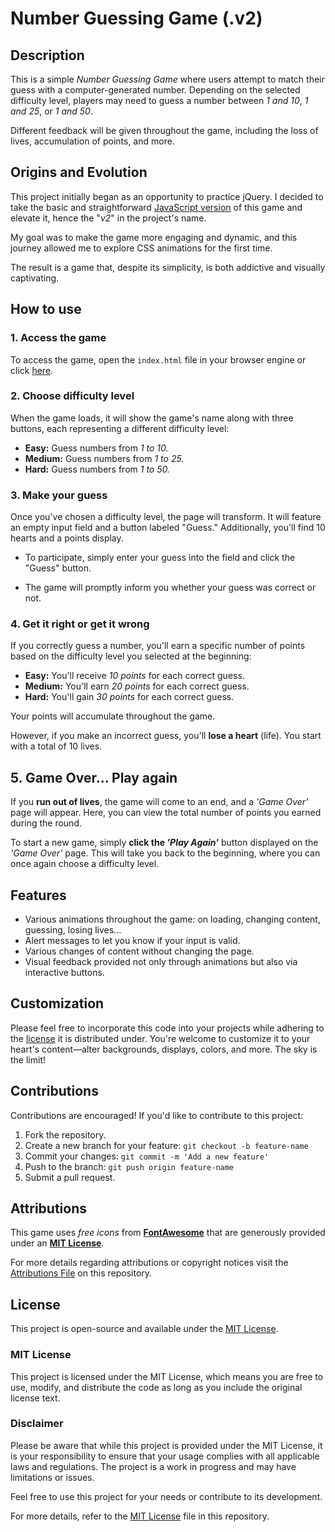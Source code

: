 # Number Guessing Game (.v2)
## Description
This is a simple *Number Guessing Game* where users attempt to match their guess with a computer-generated number. Depending on the selected difficulty level, players may need to guess a number between *1 and 10*, *1 and 25*, or *1 and 50*.

Different feedback will be given throughout the game, including the loss of lives, accumulation of points, and more.

## Origins and Evolution
This project initially began as an opportunity to practice jQuery. I decided to take the basic and straightforward [JavaScript version](https://github.com/SaraFreitas02/NumGuessGame.js-practice) of this game and elevate it, hence the "*v2*" in the project's name.

My goal was to make the game more engaging and dynamic, and this journey allowed me to explore CSS animations for the first time.

The result is a game that, despite its simplicity, is both addictive and visually captivating.

## How to use
### 1. Access the game
To access the game, open the `index.html` file in your browser engine or click [here](https://sarafreitas02.github.io/Number-Guessing-Game.v2/).

### 2. Choose difficulty level
When the game loads, it will show the game's name along with three buttons, each representing a different difficulty level:

- **Easy:** Guess numbers from *1 to 10.*
- **Medium:** Guess numbers from *1 to 25.*
- **Hard:** Guess numbers from *1 to 50.*

### 3. Make your guess
Once you've chosen a difficulty level, the page will transform. It will feature an empty input field and a button labeled "Guess." Additionally, you'll find 10 hearts and a points display.

- To participate, simply enter your guess into the field and click the "Guess" button.
  
- The game will promptly inform you whether your guess was correct or not.

### 4. Get it right or get it wrong
If you correctly guess a number, you'll earn a specific number of points based on the difficulty level you selected at the beginning:

- **Easy:** You'll receive *10 points* for each correct guess.
- **Medium:** You'll earn *20 points* for each correct guess.
- **Hard:** You'll gain *30 points* for each correct guess.

Your points will accumulate throughout the game.

However, if you make an incorrect guess, you'll **lose a heart** (life). You start with a total of 10 lives.

## 5. Game Over... Play again
If you **run out of lives**, the game will come to an end, and a *'Game Over'* page will appear. Here, you can view the total number of points you earned during the round.

To start a new game, simply **click the *'Play Again'*** button displayed on the *'Game Over'* page. This will take you back to the beginning, where you can once again choose a difficulty level.

## Features
- Various animations throughout the game: on loading, changing content, guessing, losing lives...
- Alert messages to let you know if your input is valid.
- Various changes of content without changing the page.
- Visual feedback provided not only through animations but also via interactive buttons.

## Customization
Please feel free to incorporate this code into your projects while adhering to the [license](LICENSE) it is distributed under. You're welcome to customize it to your heart's content—alter backgrounds, displays, colors, and more. The sky is the limit!

## Contributions
Contributions are encouraged! If you'd like to contribute to this project:

1. Fork the repository.
2. Create a new branch for your feature: `git checkout -b feature-name`
3. Commit your changes: `git commit -m 'Add a new feature'`
4. Push to the branch: `git push origin feature-name`
5. Submit a pull request.

## Attributions
This game uses *free icons* from [**FontAwesome**](https://fontawesome.com/) that are generously provided under an [**MIT License**](https://fontawesome.com/).

For more details regarding attributions or copyright notices visit the [Attributions File](Attributions.md) on this repository.

## License

This project is open-source and available under the [MIT License](LICENSE).

### MIT License

This project is licensed under the MIT License, which means you are free to use, modify, and distribute the code as long as you include the original license text.

### Disclaimer

Please be aware that while this project is provided under the MIT License, it is your responsibility to ensure that your usage complies with all applicable laws and regulations. The project is a work in progress and may have limitations or issues.

Feel free to use this project for your needs or contribute to its development.

For more details, refer to the [MIT License](LICENSE) file in this repository.

